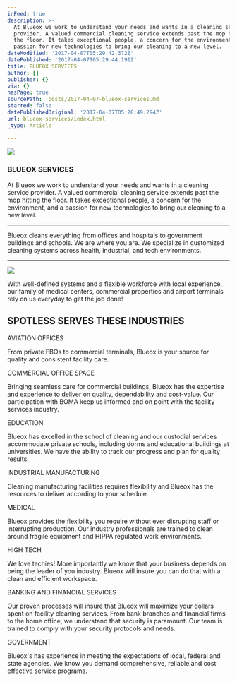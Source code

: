 ```yaml
---
inFeed: true
description: >-
  At Blueox we work to understand your needs and wants in a cleaning service
  provider. A valued commercial cleaning service extends past the mop hitting
  the floor. It takes exceptional people, a concern for the environment, and a
  passion for new technologies to bring our cleaning to a new level.
dateModified: '2017-04-07T05:29:42.372Z'
datePublished: '2017-04-07T05:29:44.191Z'
title: BLUEOX SERVICES
author: []
publisher: {}
via: {}
hasPage: true
sourcePath: _posts/2017-04-07-blueox-services.md
starred: false
datePublishedOriginal: '2017-04-07T05:28:49.294Z'
url: blueox-services/index.html
_type: Article

---
```

![](https://the-grid-user-content.s3-us-west-2.amazonaws.com/70e9b785-05e2-4db8-b95b-011d79bfef14.png)

### BLUEOX SERVICES

At Blueox we work to understand your needs and wants in a cleaning service provider. A valued commercial cleaning service extends past the mop hitting the floor. It takes exceptional people, a concern for the environment, and a passion for new technologies to bring our cleaning to a new level.

---

Blueox cleans everything from offices and hospitals to government buildings and schools. We are where you are. We specialize in customized cleaning systems across health, industrial, and tech environments.

---

![](https://the-grid-user-content.s3-us-west-2.amazonaws.com/d8170e6c-4dc3-4185-b40c-be5c6f98d04c.png)

With well-defined systems and a flexible workforce with local experience, our family of medical centers, commercial properties and airport terminals rely on us everyday to get the job done!

## SPOTLESS SERVES THESE INDUSTRIES

AVIATION OFFICES

From private FBOs to commercial terminals, Blueox is your source for quality and consistent facility care.

COMMERCIAL OFFICE SPACE

Bringing seamless care for commercial buildings, Blueox has the expertise and experience to deliver on quality, dependability and cost-value. Our participation with BOMA keep us informed and on point with the facility services industry.

EDUCATION

Blueox has excelled in the school of cleaning and our custodial services accommodate private schools, including dorms and educational buildings at universities. We have the ability to track our progress and plan for quality results.

INDUSTRIAL MANUFACTURING

Cleaning manufacturing facilities requires flexibility and Blueox has the resources to deliver according to your schedule.

MEDICAL

Blueox provides the flexibility you require without ever disrupting staff or interrupting production. Our industry professionals are trained to clean around fragile equipment and HIPPA regulated work environments.

HIGH TECH

We love techies! More importantly we know that your business depends on being the leader of you industry. Blueox will insure you can do that with a clean and efficient workspace.

BANKING AND FINANCIAL SERVICES

Our proven processes will insure that Blueox will maximize your dollars spent on facility cleaning services. From bank branches and financial firms to the home office, we understand that security is paramount. Our team is trained to comply with your security protocols and needs.

GOVERNMENT

Blueox's has experience in meeting the expectations of local, federal and state agencies. We know you demand comprehensive, reliable and cost effective service programs.